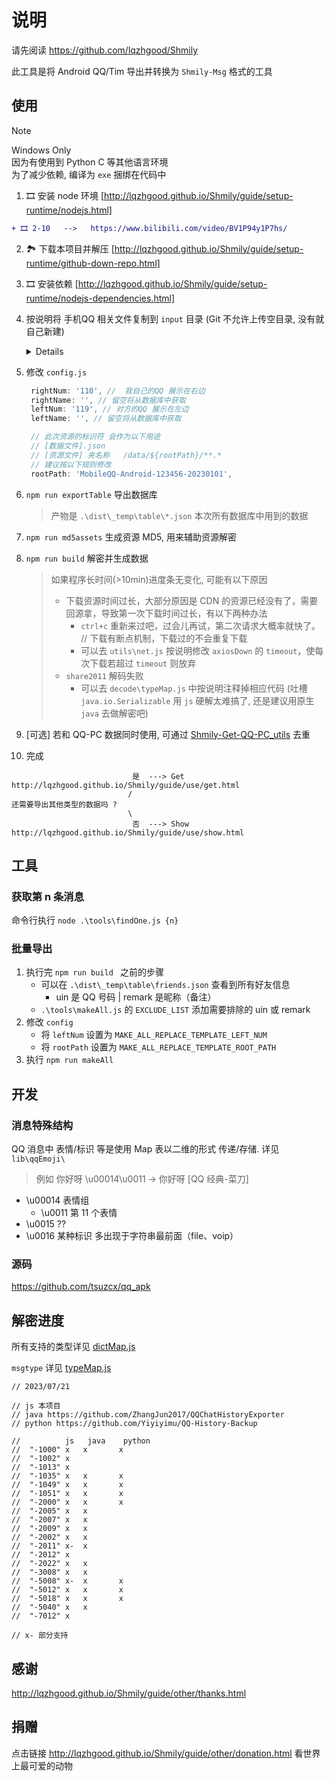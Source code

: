 # 说明

请先阅读 https://github.com/lqzhgood/Shmily

此工具是将 Android QQ/Tim 导出并转换为 `Shmily-Msg` 格式的工具

## 使用

> [!NOTE]
> Windows Only <br />
> 因为有使用到 Python C 等其他语言环境 <br />
> 为了减少依赖, 编译为 `exe` 捆绑在代码中 <br />

1. 🎞️ 安装 node 环境 [http://lqzhgood.github.io/Shmily/guide/setup-runtime/nodejs.html]
```diff
+ 🎞️ 2-10   -->   https://www.bilibili.com/video/BV1P94y1P7hs/
```
2. 🏞️ 下载本项目并解压 [http://lqzhgood.github.io/Shmily/guide/setup-runtime/github-down-repo.html]
3. 🎞️ 安装依赖 [http://lqzhgood.github.io/Shmily/guide/setup-runtime/nodejs-dependencies.html]
4. 按说明将 手机QQ 相关文件复制到 `input` 目录 (Git 不允许上传空目录, 没有就自己新建) 
    <details>

    [如何从手机复制到电脑?](http://lqzhgood.github.io/Shmily/guide/setup-runtime/Android-copy.html)

    ```
    // input 文件夹结构

    -\ input
        -\ data
            -\ databases  // 数据库
            -\ files      // 数据库解密相关文件
                - kc
        -\ assets
            -\ .emotionsm // 表情 注意有个 . 开头
            -\ chatpic    // 图片
            -\ ptt        // 语音
            -\ file       // 文件
            -\ video      // 视频
            -\ other      // 其他文件
                -\ tencent
                -\ QQ
                -\ Tim
                -\ ...

    // 关于 `other\*`
    所有和聊天记录相关的文件都可以放这里, 结构不限
    找不到的文件会从`other`中使用`MD5`或`文件名`去匹配
    ```

    | 一级      | 二级          | QQ 路径                                                         | TIM 路径                                              |
    | --------- | ------------- | --------------------------------------------------------------- | ----------------------------------------------------- |
    | `data\`   |               |                                                                 |                                                       |
    |           | `databases\`  | /data/data/com.tencent.mobileqq/databases/                      | /data/data/com.tencent.tim/databases/                 |
    |           | `files\kc`    | /data/data/com.tencent.mobileqq/files/kc                        | /data/data/com.tencent.tim/files/kc                   |
    | `assets\` |               |                                                                 |                                                       |
    |           | `.emotionsm\` | /tencent/MobileQQ/.emotionsm/                                   | /tencent/Tim/.emotionsm/                              |
    |           |               | /Android/data/com.tencent.mobileqq/Tencent/MobileQQ/.emotionsm/ | /Android/data/com.tencent.tim/Tencent/Tim/.emotionsm/ |
    |           | `chatpic\`    | /Android/data/com.tencent.mobileqq/Tencent/MobileQQ/chatpic/    | /Android/data/com.tencent.tim/Tencent/Tim/chatpic/    |
    |           | `ptt\`        | /Android/data/com.tencent.mobileqq/Tencent/MobileQQ/${QQ}/ptt/  | /tencent/Tim/${QQ}/ptt/                               |
    |           |               |                                                                 | /Android/data/com.tencent.tim/Tencent/Tim/${QQ}/ptt/  |
    |           | `file\`       | /Android/data/com.tencent.mobileqq/Tencent/QQfile_recv/         | /Android/data/com.tencent.tim/Tencent/TIMfile_recv/   |
    |           | `video\`      |                                                                 | /tencent/Tim/shortvideo/                              |
    |           |               |                                                                 | /Android/data/com.tencent.tim/Tencent/Tim/shortvideo/ |
    |           | `other\*`     | /tencent                                                        | /tencent                                              |
    |           |               | /Android/data/com.tencent.mobileqq                              | /Android/data/com.tencent.tim                         |
    |           |               | ...                                                             | ...                                                   |

    </details>

6. 修改 `config.js`
   ```js
    rightNum: '110', //  我自己的QQ 展示在右边
    rightName: '', // 留空将从数据库中获取
    leftNum: '119', // 对方的QQ 展示在左边
    leftName: '', // 留空将从数据库中获取

    // 此次资源的标识符 会作为以下用途
    // [数据文件].json
    // [资源文件] 夹名称   /data/${rootPath}/**.*
    // 建议按以下规则修改
    rootPath: 'MobileQQ-Android-123456-20230101',
   ```
7. `npm run exportTable` 导出数据库
   > 产物是 `.\dist\_temp\table\*.json` 本次所有数据库中用到的数据
8. `npm run md5assets` 生成资源 MD5, 用来辅助资源解密
9. `npm run build` 解密并生成数据 
   > 如果程序长时间(>10min)进度条无变化, 可能有以下原因
   > 
   > - 下载资源时间过长，大部分原因是 CDN 的资源已经没有了，需要回源拿，导致第一次下载时间过长，有以下两种办法
   >   - `ctrl+c` 重新来过吧，过会儿再试，第二次请求大概率就快了。 // 下载有断点机制，下载过的不会重复下载
   >   - 可以去 `utils\net.js` 按说明修改 `axiosDown` 的 `timeout`，使每次下载若超过 `timeout` 则放弃
   > - `share2011` 解码失败
   >   - 可以去 `decode\typeMap.js` 中按说明注释掉相应代码 (吐槽 `java.io.Serializable` 用 `js` 硬解太难搞了, 还是建议用原生 `java` 去做解密吧)

10. [可选] 若和 QQ-PC 数据同时使用, 可通过 [Shmily-Get-QQ-PC_utils](https://github.com/lqzhgood/Shmily-Get-QQ-PC_utils) 去重
11. 完成
```
                           是  ---> Get   http://lqzhgood.github.io/Shmily/guide/use/get.html
                          /  
还需要导出其他类型的数据吗 ? 
                          \  
                           否  ---> Show  http://lqzhgood.github.io/Shmily/guide/use/show.html
```

## 工具

### 获取第 n 条消息
命令行执行 `node .\tools\findOne.js {n}`

### 批量导出

1. 执行完 `npm run build ` 之前的步骤
    - 可以在 `.\dist\_temp\table\friends.json` 查看到所有好友信息
        - uin 是 QQ 号码 | remark 是昵称（备注）
    - `.\tools\makeAll.js` 的 `EXCLUDE_LIST` 添加需要排除的 uin 或 remark
2. 修改 `config`
    - 将 `leftNum` 设置为 `MAKE_ALL_REPLACE_TEMPLATE_LEFT_NUM`
    - 将 `rootPath` 设置为 `MAKE_ALL_REPLACE_TEMPLATE_ROOT_PATH`
3. 执行 `npm run makeAll`

## 开发

### 消息特殊结构

QQ 消息中 表情/标识 等是使用 Map 表以二维的形式 传递/存储. 详见 `lib\qqEmoji\`

> 例如 你好呀 \u00014\u0011 -> 你好呀 [QQ 经典-菜刀]

-   \u00014 表情组
    -   \u0011 第 11 个表情
-   \u0015 ??
-   \u0016 某种标识 多出现于字符串最前面（file、voip）

### 源码

https://github.com/tsuzcx/qq_apk

## 解密进度

所有支持的类型详见 [dictMap.js](./decode/utils/dictMap.js)

`msgtype` 详见 [typeMap.js](./decode/typeMap.js)

```
// 2023/07/21

// js 本项目
// java https://github.com/ZhangJun2017/QQChatHistoryExporter
// python https://github.com/Yiyiyimu/QQ-History-Backup

//          js   java    python
//  "-1000" x   x       x
//  "-1002" x
//  "-1013" x
//  "-1035" x   x       x
//  "-1049" x   x       x
//  "-1051" x   x       x
//  "-2000" x   x       x
//  "-2005" x   x
//  "-2007" x   x
//  "-2009" x   x
//  "-2002" x   x
//  "-2011" x-  x
//  "-2012" x
//  "-2022" x   x
//  "-3008" x   x
//  "-5008" x-  x       x
//  "-5012" x   x       x
//  "-5018" x   x       x
//  "-5040" x   x
//  "-7012" x

// x- 部分支持 
```

## 感谢

http://lqzhgood.github.io/Shmily/guide/other/thanks.html

## 捐赠

点击链接 http://lqzhgood.github.io/Shmily/guide/other/donation.html 看世界上最可爱的动物
